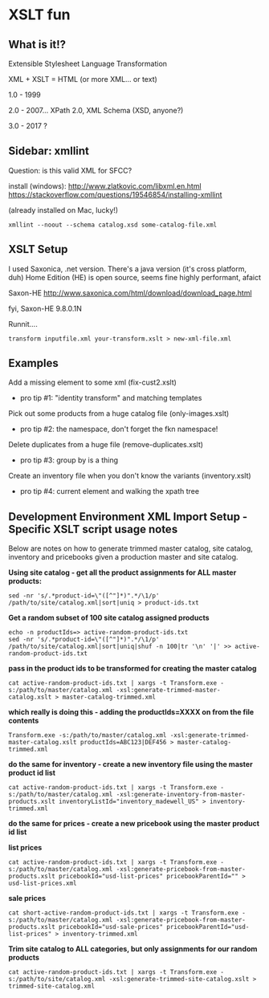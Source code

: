 XSLT fun
=================

What is it!?
-----------
Extensible Stylesheet Language Transformation

XML + XSLT = HTML (or more XML... or text)

1.0 - 1999

2.0 - 2007... XPath 2.0, XML Schema (XSD, anyone?)

3.0 - 2017 ?


Sidebar: xmllint
-------------
Question: is this valid XML for SFCC?

install (windows):
http://www.zlatkovic.com/libxml.en.html
https://stackoverflow.com/questions/19546854/installing-xmllint

(already installed on Mac, lucky!)

`xmllint --noout --schema catalog.xsd some-catalog-file.xml`

XSLT Setup
-----------
I used Saxonica, .net version.
There's a java version
(it's cross platform, duh)
Home Edition (HE) is open source, seems fine
highly performant, afaict

Saxon-HE
http://www.saxonica.com/html/download/download_page.html

fyi, Saxon-HE 9.8.0.1N

Runnit....

`transform inputfile.xml your-transform.xslt > new-xml-file.xml`

Examples
--------------

Add a missing element to some xml (fix-cust2.xslt)
 - pro tip #1: "identity transform" and matching templates

Pick out some products from a huge catalog file (only-images.xslt)
 - pro tip #2: the namespace, don't forget the fkn namespace!

Delete duplicates from a huge file (remove-duplicates.xslt)
 - pro tip #3: group by is a thing

Create an inventory file when you don't know the variants (inventory.xslt)
 - pro tip #4: current element and walking the xpath tree


Development Environment XML Import Setup - Specific XSLT script usage notes
-------------------
Below are notes on how to generate trimmed master catalog, site catalog, inventory and pricebooks given a production master and site catalog.

**Using site catalog - get all the product assignments for ALL master products:**
```
sed -nr 's/.*product-id=\"([^"]*)".*/\1/p' /path/to/site/catalog.xml|sort|uniq > product-ids.txt
```

**Get a random subset of 100 site catalog assigned products**
```
echo -n productIds=> active-random-product-ids.txt
sed -nr 's/.*product-id=\"([^"]*)".*/\1/p' /path/to/site/catalog.xml|sort|uniq|shuf -n 100|tr '\n' '|' >> active-random-product-ids.txt
```
**pass in the product ids to be transformed for creating the master catalog**
```
cat active-random-product-ids.txt | xargs -t Transform.exe -s:/path/to/master/catalog.xml -xsl:generate-trimmed-master-catalog.xslt > master-catalog-trimmed.xml
```

**which really is doing this - adding the productIds=XXXX on from the file contents**
```
Transform.exe -s:/path/to/master/catalog.xml -xsl:generate-trimmed-master-catalog.xslt productIds=ABC123|DEF456 > master-catalog-trimmed.xml
```

**do the same for inventory - create a new inventory file using the master product id list**
```
cat active-random-product-ids.txt | xargs -t Transform.exe -s:/path/to/master/catalog.xml -xsl:generate-inventory-from-master-products.xslt inventoryListId="inventory_madewell_US" > inventory-trimmed.xml
```

**do the same for prices - create a new pricebook using the master product id list**

**list prices**
```
cat active-random-product-ids.txt | xargs -t Transform.exe -s:/path/to/master/catalog.xml -xsl:generate-pricebook-from-master-products.xslt pricebookId="usd-list-prices" pricebookParentId="" > usd-list-prices.xml
```

**sale prices**
```
cat short-active-random-product-ids.txt | xargs -t Transform.exe -s:/path/to/master/catalog.xml -xsl:generate-pricebook-from-master-products.xslt pricebookId="usd-sale-prices" pricebookParentId="usd-list-prices" > inventory-trimmed.xml
```

**Trim site catalog to ALL categories, but only assignments for our random products**
```
cat active-random-product-ids.txt | xargs -t Transform.exe -s:/path/to/site/catalog.xml -xsl:generate-trimmed-site-catalog.xslt > trimmed-site-catalog.xml
```